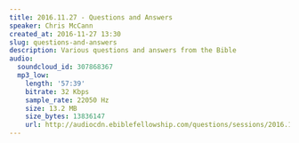 ```yaml
---
title: 2016.11.27 - Questions and Answers
speaker: Chris McCann
created_at: 2016-11-27 13:30
slug: questions-and-answers
description: Various questions and answers from the Bible
audio:
  soundcloud_id: 307868367
  mp3_low:
    length: '57:39'
    bitrate: 32 Kbps
    sample_rate: 22050 Hz
    size: 13.2 MB
    size_bytes: 13836147
    url: http://audiocdn.ebiblefellowship.com/questions/sessions/2016.11.27_McCann_-_Questions_and_Answers.mp3
---
```

